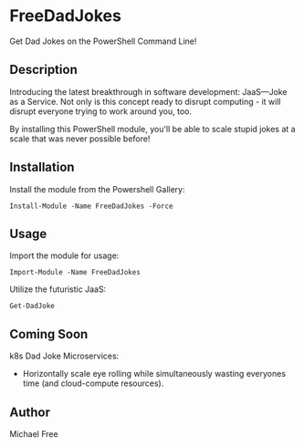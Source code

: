 # FreeDadJokes
Get Dad Jokes on the PowerShell Command Line! 

## Description
Introducing the latest breakthrough in software development: JaaS—Joke as a Service.  Not only is this concept ready to disrupt computing - it will disrupt everyone trying to work around you, too.

By installing this PowerShell module, you'll be able to scale stupid jokes at a scale that was never possible before!

## Installation
Install the module from the Powershell Gallery:
```
Install-Module -Name FreeDadJokes -Force
```

## Usage
Import the module for usage:
```
Import-Module -Name FreeDadJokes
```
Utilize the futuristic JaaS:
```
Get-DadJoke
```

## Coming Soon
k8s Dad Joke Microservices:
- Horizontally scale eye rolling while simultaneously wasting everyones time (and cloud-compute resources).

## Author
Michael Free
